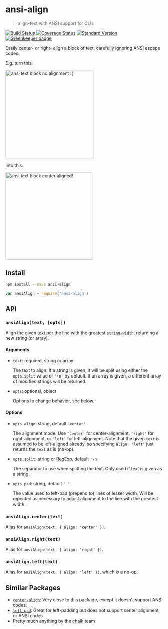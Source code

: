 # ansi-align

> align-text with ANSI support for CLIs

[![Build Status](https://travis-ci.org/nexdrew/ansi-align.svg?branch=master)](https://travis-ci.org/nexdrew/ansi-align)
[![Coverage Status](https://coveralls.io/repos/github/nexdrew/ansi-align/badge.svg?branch=master)](https://coveralls.io/github/nexdrew/ansi-align?branch=master)
[![Standard Version](https://img.shields.io/badge/release-standard%20version-brightgreen.svg)](https://github.com/conventional-changelog/standard-version)
[![Greenkeeper badge](https://badges.greenkeeper.io/nexdrew/ansi-align.svg)](https://greenkeeper.io/)

Easily center- or right- align a block of text, carefully ignoring ANSI escape codes.

E.g. turn this:

<img width="281" alt="ansi text block no alignment :(" src="https://cloud.githubusercontent.com/assets/1929625/14937509/7c3076dc-0ed7-11e6-8c16-4f6a4ccc8346.png">

Into this:

<img width="278" alt="ansi text block center aligned!" src="https://cloud.githubusercontent.com/assets/1929625/14937510/7c3ca0b0-0ed7-11e6-8f0a-541ca39b6e0a.png">

## Install

```sh
npm install --save ansi-align
```

```js
var ansiAlign = require('ansi-align')
```

## API

### `ansiAlign(text, [opts])`

Align the given text per the line with the greatest [`string-width`](https://github.com/sindresorhus/string-width), returning a new string (or array).

#### Arguments

- `text`: required, string or array

    The text to align. If a string is given, it will be split using either the `opts.split` value or `'\n'` by default. If an array is given, a different array of modified strings will be returned.

- `opts`: optional, object

    Options to change behavior, see below.

#### Options

- `opts.align`: string, default `'center'`

   The alignment mode. Use `'center'` for center-alignment, `'right'` for right-alignment, or `'left'` for left-alignment. Note that the given `text` is assumed to be left-aligned already, so specifying `align: 'left'` just returns the `text` as is (no-op).

- `opts.split`: string or RegExp, default `'\n'`

    The separator to use when splitting the text. Only used if text is given as a string.

- `opts.pad`: string, default `' '`

    The value used to left-pad (prepend to) lines of lesser width. Will be repeated as necessary to adjust alignment to the line with the greatest width.

### `ansiAlign.center(text)`

Alias for `ansiAlign(text, { align: 'center' })`.

### `ansiAlign.right(text)`

Alias for `ansiAlign(text, { align: 'right' })`.

### `ansiAlign.left(text)`

Alias for `ansiAlign(text, { align: 'left' })`, which is a no-op.

## Similar Packages

- [`center-align`](https://github.com/jonschlinkert/center-align): Very close to this package, except it doesn't support ANSI codes.
- [`left-pad`](https://github.com/camwest/left-pad): Great for left-padding but does not support center alignment or ANSI codes.
- Pretty much anything by the [chalk](https://github.com/chalk) team



